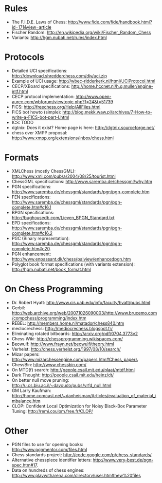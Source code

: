 # Rules #
  * The F.I.D.E. Laws of Chess: http://www.fide.com/fide/handbook.html?id=171&view=article
  * Fischer Random: http://en.wikipedia.org/wiki/Fischer_Random_Chess
  * Variants: http://hgm.nubati.net/rules/index.html

# Protocols #

  * Detailed UCI specifications: http://download.shredderchess.com/div/uci.zip
  * Example of UCI usage: http://wbec-ridderkerk.nl/html/UCIProtocol.html
  * CECP/XBoard specifications: http://home.hccnet.nl/h.g.muller/engine-intf.html
  * CECP protocol implementation: http://www.open-aurec.com/wbforum/viewtopic.php?f=24&t=51739
  * FICS: http://freechess.org/Help/AllFiles.html
  * FICS bot howto (simple): http://blog.mekk.waw.pl/archives/7-How-to-write-a-FICS-bot-part-I.html
  * ICS: TODO
  * dgtnix: Does it exist? Home page is here: http://dgtnix.sourceforge.net/
  * chess over XMPP proposal: http://www.xmpp.org/extensions/inbox/chess.html

# Formats #

  * XMLChess (mostly ChessGML): http://www.xml.com/pub/a/2004/08/25/tourist.html
  * ChessGML specifications: http://www.saremba.de/chessgml/why.htm
  * PGN specifications: http://www.saremba.de/chessgml/standards/pgn/pgn-complete.htm
  * FEN specifications: http://www.saremba.de/chessgml/standards/pgn/pgn-complete.htm#c16.1
  * BPGN specifications: http://bughousedb.com/Lieven_BPGN_Standard.txt
  * EPD specifications: http://www.saremba.de/chessgml/standards/pgn/pgn-complete.htm#c16.2
  * PGC (Binary representation): http://www.saremba.de/chessgml/standards/pgn/pgn-complete.htm#c20.
  * PGN enhancement: http://www.enpassant.dk/chess/palview/enhancedpgn.htm
  * Polyglot book format specifications (with variants extension): http://hgm.nubati.net/book_format.html

# On Chess Programming #

  * Dr. Robert Hyatt: http://www.cis.uab.edu/info/faculty/hyatt/pubs.html
  * Gerbil: http://web.archive.org/web/20071026090003/http://www.brucemo.com/compchess/programming/index.htm
  * REBEL: http://members.home.nl/matador/chess840.htm
  * mediocrechess: http://mediocrechess.blogspot.fr/
  * Eliminating rotated bitboards: http://arxiv.org/pdf/0704.3773v2
  * Chess Wiki: http://chessprogramming.wikispaces.com/
  * Beowulf: http://www.frayn.net/beowulf/theory.html
  * Verhelst: http://chess.verhelst.org/1997/03/10/search/
  * Mizar papers: http://www.mizarchessengine.com/papers.htm#Chess_papers
  * ChessBin: http://www.chessbin.com/
  * On MTD(f) search: http://people.csail.mit.edu/plaat/mtdf.html
  * Dark Thought: http://people.csail.mit.edu/heinz/dt/
  * On better null move pruning: http://u.cs.biu.ac.il/~davoudo/pubs/vrfd_null.html
  * GM Larry Kaufman: http://home.comcast.net/~danheisman/Articles/evaluation_of_material_imbalance.htm
  * CLOP: Confident Local Optimization for Noisy Black-Box Parameter Tuning: http://remi.coulom.free.fr/CLOP/
# Other #

  * PGN files to use for opening books: http://www.pgnmentor.com/files.html
  * Chess standards project: http://code.google.com/p/chess-standards/
  * Alternative chesspiece identifier letters: http://www.very-best.de/pgn-spec.htm#17.
  * Data on hundreds of chess engines: http://www.playwitharena.com/directory/user.htm#new%20files